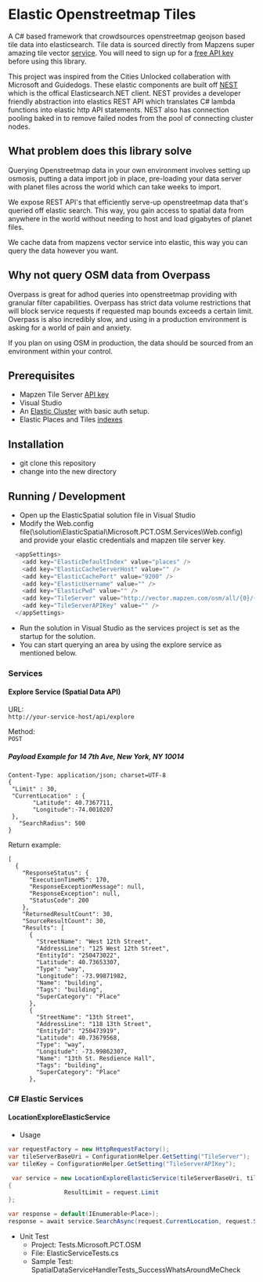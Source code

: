 # Elastic Openstreetmap Tiles
A C# based framework that crowdsources openstreetmap geojson based tile data into elasticsearch. Tile data is sourced directly from Mapzens super amazing tile vector [service](https://mapzen.com/projects/vector-tiles/). You will need to sign up for a [free API key](https://mapzen.com/documentation/vector-tiles/api-keys-and-rate-limits/) before using this library.

This project was inspired from the Cities Unlocked collaberation with Microsoft and Guidedogs. These elastic components are built off [NEST](https://github.com/elastic/elasticsearch-net) which is the offical Elasticsearch.NET client. NEST provides a developer friendly abstraction into elastics REST API which translates C# lambda functions into elastic http API statements. NEST also has connection pooling baked in to remove failed nodes from the pool of connecting cluster nodes.

## What problem does this library solve
Querying Openstreetmap data in your own environment involves setting up osmosis, putting a data import job in place, pre-loading your data server with planet files across the world which can take weeks to import. 

We expose REST API's that efficiently serve-up openstreetmap data that's queried off elastic search. This way, you gain access to spatial data from anywhere in the world without needing to host and load gigabytes of planet files. 

We cache data from mapzens vector service into elastic, this way you can query the data however you want.

## Why not query OSM data from Overpass
Overpass is great for adhod queries into openstreetmap providing with granular filter capabilities. Overpass has strict data volume restrictions that will block service requests if requested map bounds exceeds a certain limit. Overpass is also incredibly slow, and using in a production environment is asking for a world of pain and anxiety.

If you plan on using OSM in production, the data should be sourced from an environment within your control. 

## Prerequisites
- Mapzen Tile Server [API key](https://mapzen.com/documentation/vector-tiles/api-keys-and-rate-limits/)
- Visual Studio
- An [Elastic Cluster](https://gist.github.com/erikschlegel/0f4330009c7c5ae83831889609a8bb7c#file-azureelasticclustersetup-md) with basic auth setup.
- Elastic Places and Tiles [indexes](https://github.com/erikschlegel/planet2elastic#setup-elastic-indexes)

## Installation
- git clone <repository-url> this repository
- change into the new directory

## Running / Development
- Open up the ElasticSpatial solution file in Visual Studio
- Modify the Web.config file(\solution\ElasticSpatial\Microsoft.PCT.OSM.Services\Web.config) and provide your elastic credentials and mapzen tile server key.
```C#
  <appSettings>
    <add key="ElasticDefaultIndex" value="places" />
    <add key="ElasticCacheServerHost" value="" />
    <add key="ElasticCachePort" value="9200" />
    <add key="ElasticUsername" value="" />
    <add key="ElasticPwd" value="" />
    <add key="TileServer" value="http://vector.mapzen.com/osm/all/{0}/{1}/{2}.json?api_key={3}" />
    <add key="TileServerAPIKey" value="" />
  </appSettings>
```
- Run the solution in Visual Studio as the services project is set as the startup for the solution.
- You can start querying an area by using the explore service as mentioned below. 

### Services
#### Explore Service (Spatial Data API)
URL:  
`http://your-service-host/api/explore`

Method:  
`POST`

##### Payload Example for 14 7th Ave, New York, NY 10014
```
Content-Type: application/json; charset=UTF-8
{
 "Limit" : 30,
 "CurrentLocation" : {
       "Latitude": 40.7367711,
       "Longitude":-74.0010207
 },
   "SearchRadius": 500
} 

```

Return example:
```
[
  {
    "ResponseStatus": {
      "ExecutionTimeMS": 170,
      "ResponseExceptionMessage": null,
      "ResponseException": null,
      "StatusCode": 200
    },
    "ReturnedResultCount": 30,
    "SourceResultCount": 30,
    "Results": [
      {
        "StreetName": "West 12th Street",
        "AddressLine": "125 West 12th Street",
        "EntityId": "250473022",
        "Latitude": 40.73653307,
        "Type": "way",
        "Longitude": -73.99871982,
        "Name": "building",
        "Tags": "building",
        "SuperCategory": "Place"
      },
      {
        "StreetName": "13th Street",
        "AddressLine": "118 13th Street",
        "EntityId": "250473919",
        "Latitude": 40.73679568,
        "Type": "way",
        "Longitude": -73.99862307,
        "Name": "13th St. Resdience Hall",
        "Tags": "building",
        "SuperCategory": "Place"
      },
```

### C# Elastic Services
#### LocationExploreElasticService
- Usage

```C#
var requestFactory = new HttpRequestFactory();
var tileServerBaseUri = ConfigurationHelper.GetSetting("TileServer");
var tileKey = ConfigurationHelper.GetSetting("TileServerAPIKey");

 var service = new LocationExploreElasticService(tileServerBaseUri, tileKey, TelemetryInstance.Current, requestFactory)
{
                ResultLimit = request.Limit
};

var response = default(IEnumerable<Place>);
response = await service.SearchAsync(request.CurrentLocation, request.SearchRadius);
```

- Unit Test
   - Project: Tests.Microsoft.PCT.OSM
   - File: ElasticServiceTests.cs
   - Sample Test: SpatialDataServiceHandlerTests_SuccessWhatsAroundMeCheck